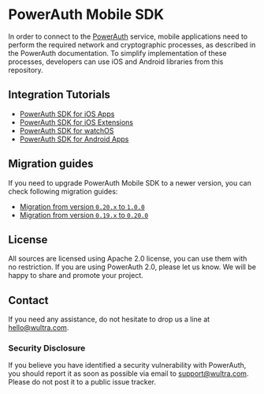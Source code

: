 # PowerAuth Mobile SDK

In order to connect to the [PowerAuth](https://www.wultra.com/product/powerauth-mobile-security-suite) service, mobile applications need to perform the required network and cryptographic processes, as described in the PowerAuth documentation. To simplify implementation of these processes, developers can use iOS and Android libraries from this repository.

## Integration Tutorials

- [PowerAuth SDK for iOS Apps](./PowerAuth-SDK-for-iOS.md)
- [PowerAuth SDK for iOS Extensions](./PowerAuth-SDK-for-iOS-Extensions.md)
- [PowerAuth SDK for watchOS](./PowerAuth-SDK-for-watchOS.md)
- [PowerAuth SDK for Android Apps](./PowerAuth-SDK-for-Android.md)

## Migration guides

If you need to upgrade PowerAuth Mobile SDK to a newer version, you can check following migration guides:

- [Migration from version `0.20.x` to `1.0.0`](./Migration-from-0.20-to-1.0.md)
- [Migration from version `0.19.x` to `0.20.0`](./Migration-from-0.19-to-0.20.md)

## License

All sources are licensed using Apache 2.0 license, you can use them with no restriction. If you are using PowerAuth 2.0, please let us know. We will be happy to share and promote your project.

## Contact

If you need any assistance, do not hesitate to drop us a line at hello@wultra.com.

### Security Disclosure

If you believe you have identified a security vulnerability with PowerAuth, you should report it as soon as possible via email to support@wultra.com. Please do not post it to a public issue tracker.
